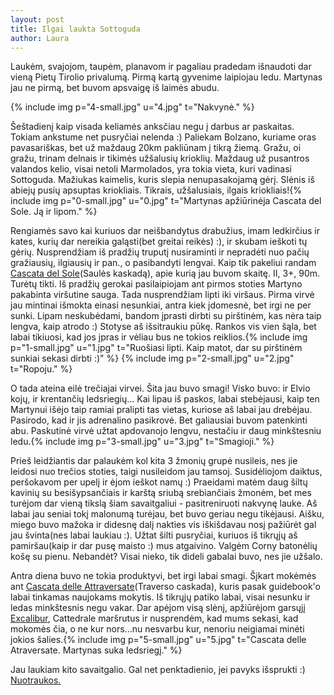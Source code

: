 ```yaml
---
layout: post
title: Ilgai laukta Sottoguda
author: Laura
---
```


Laukėm, svajojom, taupėm, planavom ir pagaliau pradedam išnaudoti dar vieną Pietų Tirolio privalumą. Pirmą kartą gyvenime laipiojau ledu. Martynas jau ne pirmą, bet buvom apsvaigę iš laimės abudu.

{% include img p="4-small.jpg" u="4.jpg" t="Nakvynė." %}
<!--break-->

Šeštadienį kaip visada keliamės anksčiau negu į darbus ar paskaitas. Tokiam ankstume net pusryčiai nelenda :) Paliekam Bolzano, kuriame oras pavasariškas, bet už maždaug 20km pakliūnam į tikrą žiemą. Gražu, oi gražu, trinam delnais ir tikimės užšalusių krioklių. Maždaug už pusantros valandos kelio, visai netoli Marmolados, yra tokia vieta, kuri vadinasi Sottoguda. Mažiukas kaimelis, kuris slepia nenupasakojamą gėrį. Slėnis iš abiejų pusių apsuptas kriokliais. Tikrais, užšalusiais, ilgais kriokliais!{% include img p="0-small.jpg" u="0.jpg" t="Martynas apžiūrinėja Cascata del Sole. Ją ir lipom." %}

Rengiamės savo kai kuriuos dar neišbandytus drabužius, imam ledkirčius ir kates, kurių dar nereikia galąsti(bet greitai reikės) :), ir skubam ieškoti tų gėrių. Nusprendžiam iš pradžių truputį nusiraminti ir nepradėti nuo pačių gražiausių, ilgiausių ir pan., o pasibandyti lengvai. Kaip tik pakeliui randam [Cascata del Sole](http://www.planetmountain.com/english/Ice/vie/itineraries/scheda.php?lang=eng&id_tipologia=39&comefrom=search&id_itinerario=594&pagina=1&gruppo=&cima=&nome=)(Saulės kaskadą), apie kurią jau buvom skaitę. II, 3+, 90m. Turėtų tikti. Iš pradžių gerokai pasilaipiojam ant pirmos stoties Martyno pakabinta viršutine sauga. Tada nusprendžiam lipti iki viršaus. Pirma virvė jau mintinai išmokta einasi nesunkiai, antra kiek įdomesnė, bet irgi ne per sunki. Lipam neskubėdami, bandom įprasti dirbti su pirštinėm, kas nėra taip lengva, kaip atrodo :) Stotyse aš išsitraukiu pūkę. Rankos vis vien šąla, bet labai tikiuosi, kad jos įpras ir vėliau bus ne tokios reiklios.{% include img p="1-small.jpg" u="1.jpg" t="Ruošiasi lipti. Kaip matot, dar su pirštinėm sunkiai sekasi dirbti :)" %}
{% include img p="2-small.jpg" u="2.jpg" t="Ropoju." %}

O tada ateina eilė trečiajai virvei. Šita jau buvo smagi! Visko buvo: ir Elvio kojų, ir krentančių ledsriegių... Kai lipau iš paskos, labai stebėjausi, kaip ten Martynui išėjo taip ramiai pralipti tas vietas, kuriose aš labai jau drebėjau. Pasirodo, kad ir jis adrenalino pasikrovė. Bet galiausiai buvom patenkinti abu. Paskutinė virvė užtat apdovanojo lengvu, nestačiu ir daug minkštesniu ledu.{% include img p="3-small.jpg" u="3.jpg" t="Smagioji." %}

Prieš leidžiantis dar palaukėm kol kita 3 žmonių grupė nusileis, nes jie leidosi nuo trečios stoties, taigi nusileidom jau tamsoj. Susidėliojom daiktus, peršokavom per upelį ir ėjom ieškot namų :) Praeidami matėm daug šiltų kavinių su besišypsančiais ir karštą sriubą srebiančiais žmonėm, bet mes turėjom dar vieną tikslą šiam savaitgaliui - pasitreniruoti nakvynę lauke. Aš labai jau seniai tokį malonumą turėjau, bet buvo geriau negu tikėjausi. Aišku, miego buvo mažoka ir didesnę dalį nakties vis iškišdavau nosį pažiūrėt gal jau švinta(nes labai laukiau :). Užtat šilti pusryčiai, kuriuos iš tikrųjų aš pamiršau(kaip ir dar pusę maisto :) mus atgaivino. Valgėm Corny batonėlių košę su pienu. Nebandėt? Visai nieko, tik dideli gabalai buvo, nes jie užšalo.

Antra diena buvo ne tokia produktyvi, bet irgi labai smagi. Šįkart mokėmės ant [Cascata delle Attraversate](http://www.planetmountain.com/english/Ice/vie/itineraries/scheda.php?lang=eng&id_tipologia=39&comefrom=search&id_itinerario=651&pagina=1&gruppo=&cima=&nome=)(Traverso caskada), kuris pasak guidebook'o labai tinkamas naujokams mokytis. Iš tikrųjų patiko labai, visai nesunku ir ledas minkštesnis negu vakar. Dar apėjom visą slėnį, apžiūrėjom garsųjį [Excalibur](http://www.planetmountain.com/english/Ice/vie/itineraries/scheda.php?lang=eng&id_tipologia=39&comefrom=search&id_itinerario=591&pagina=1&gruppo=&cima=&nome=), Cattedrale maršrutus ir nusprendėm, kad mums sekasi, kad mokomės čia, o ne kur nors...nu nesvarbu kur, nenoriu neigiamai minėti jokios šalies.{% include img p="5-small.jpg" u="5.jpg" t="Cascata delle Atraversate. Martynas suka ledsriegį." %}

Jau laukiam kito savaitgalio. Gal net penktadienio, jei pavyks išsprukti :)
[Nuotraukos.](https://picasaweb.google.com/102681513671307630033/2010_01_14_Sottoguda#)
